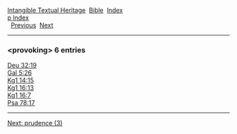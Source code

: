 [Intangible Textual Heritage](../../index)  [Bible](../index) 
[Index](index)   
[p Index](_p_)  
  [Previous](c08952)  [Next](c08954) 

------------------------------------------------------------------------

### &lt;provoking&gt; 6 entries

[Deu 32:19](../kjv/deu032.htm#019)  
[Gal 5:26](../kjv/gal005.htm#026)  
[Kg1 14:15](../kjv/kg1014.htm#015)  
[Kg1 16:13](../kjv/kg1016.htm#013)  
[Kg1 16:7](../kjv/kg1016.htm#007)  
[Psa 78:17](../kjv/psa078.htm#017)  

------------------------------------------------------------------------

[Next: prudence (3)](c08954)
